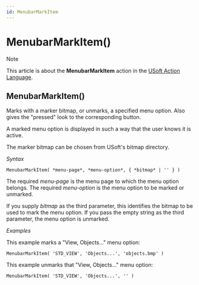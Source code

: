 ```yaml
---
id: MenubarMarkItem
---
```


# MenubarMarkItem()



> [!NOTE]
> This article is about the **MenubarMarkItem** action in the [USoft Action Language](/docs/Task_flow/Action_Language_reference/USoft_Action_Language.md).

## **MenubarMarkItem()**

Marks with a marker bitmap, or unmarks, a specified menu option. Also gives the "pressed" look to the corresponding button.

A marked menu option is displayed in such a way that the user knows it is active.

The marker bitmap can be chosen from USoft's bitmap directory.

*Syntax*

```
MenubarMarkItem( *menu-page*, *menu-option*, { *bitmap* | '' } )
```

The required *menu-page* is the menu page to which the menu option belongs. The required *menu-option* is the menu option to be marked or unmarked.

If you supply *bitmap* as the third parameter, this identifies the bitmap to be used to mark the menu option. If you pass the empty string as the third parameter, the menu option is unmarked.

*Examples*

This example marks a "View, Objects..." menu option:

```
MenubarMarkItem( 'STD_VIEW', 'Objects...', 'objects.bmp' )
```

This example unmarks that "View, Objects..." menu option:

```
MenubarMarkItem( 'STD_VIEW', 'Objects...', '' )
```

 
